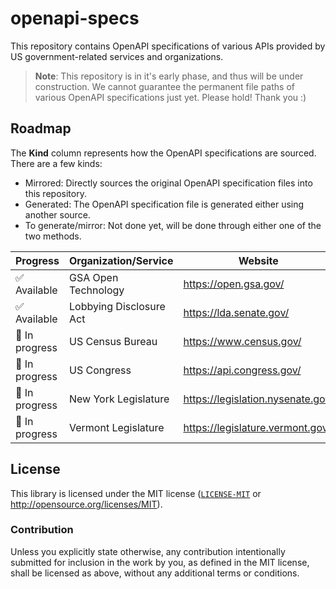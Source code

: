 # openapi-specs

This repository contains OpenAPI specifications of various APIs provided by US government-related services and organizations.

> **Note**:
> This repository is in it's early phase, and thus will be under construction. We cannot guarantee the permanent file paths of various OpenAPI specifications just yet. Please hold! Thank you :)

## Roadmap

The **Kind** column represents how the OpenAPI specifications are sourced. There are a few kinds:
- Mirrored: Directly sources the original OpenAPI specification files into this repository.
- Generated: The OpenAPI specification file is generated either using another source.
- To generate/mirror: Not done yet, will be done through either one of the two methods.

| Progress       | Organization/Service    | Website | File path | Kind |
| -------------- | ----------------------- | ------- | --------- | ---- |
| ✅ Available   | GSA Open Technology     | <https://open.gsa.gov/>             | [`./opengsa`](./opengsa) | Mirrored |
| ✅ Available   | Lobbying Disclosure Act | <https://lda.senate.gov/>           | [`./ldasenate`](./ldasenate/) | Mirrored |
| 🚧 In progress | US Census Bureau        | <https://www.census.gov/>           | N/A | To generate |
| 🚧 In progress | US Congress             | <https://api.congress.gov/>         | N/A | To generate |
| 🚧 In progress | New York Legislature    | <https://legislation.nysenate.gov/> | N/A | To generate |
| 🚧 In progress | Vermont Legislature     | <https://legislature.vermont.gov/>  | N/A | To generate |



## License
This library is licensed under the MIT license ([`LICENSE-MIT`](./LICENSE) or http://opensource.org/licenses/MIT).

### Contribution
Unless you explicitly state otherwise, any contribution intentionally submitted for inclusion in the work by you, as defined in the MIT license, shall be licensed as above, without any additional terms or conditions.
